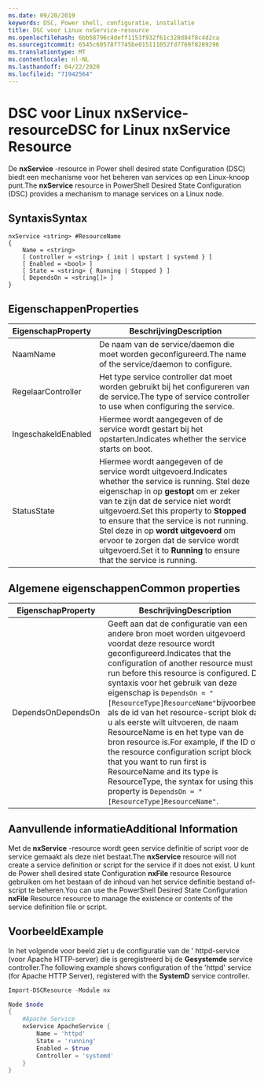 ```yaml
---
ms.date: 09/20/2019
keywords: DSC, Power shell, configuratie, installatie
title: DSC voor Linux nxService-resource
ms.openlocfilehash: 6bb58796c4deff1153f932f61c328d84f8c4d2ca
ms.sourcegitcommit: 6545c60578f7745be015111052fd7769f8289296
ms.translationtype: MT
ms.contentlocale: nl-NL
ms.lasthandoff: 04/22/2020
ms.locfileid: "71942564"
---
```

# <a name="dsc-for-linux-nxservice-resource"></a><span data-ttu-id="6fd95-103">DSC voor Linux nxService-resource</span><span class="sxs-lookup"><span data-stu-id="6fd95-103">DSC for Linux nxService Resource</span></span>

<span data-ttu-id="6fd95-104">De **nxService** -resource in Power shell desired state Configuration (DSC) biedt een mechanisme voor het beheren van services op een Linux-knoop punt.</span><span class="sxs-lookup"><span data-stu-id="6fd95-104">The **nxService** resource in PowerShell Desired State Configuration (DSC) provides a mechanism to manage services on a Linux node.</span></span>

## <a name="syntax"></a><span data-ttu-id="6fd95-105">Syntaxis</span><span class="sxs-lookup"><span data-stu-id="6fd95-105">Syntax</span></span>

```Syntax
nxService <string> #ResourceName
{
    Name = <string>
    [ Controller = <string> { init | upstart | systemd } ]
    [ Enabled = <bool> ]
    [ State = <string> { Running | Stopped } ]
    [ DependsOn = <string[]> ]
}
```

## <a name="properties"></a><span data-ttu-id="6fd95-106">Eigenschappen</span><span class="sxs-lookup"><span data-stu-id="6fd95-106">Properties</span></span>

|<span data-ttu-id="6fd95-107">Eigenschap</span><span class="sxs-lookup"><span data-stu-id="6fd95-107">Property</span></span> |<span data-ttu-id="6fd95-108">Beschrijving</span><span class="sxs-lookup"><span data-stu-id="6fd95-108">Description</span></span> |
|---|---|
|<span data-ttu-id="6fd95-109">Naam</span><span class="sxs-lookup"><span data-stu-id="6fd95-109">Name</span></span> |<span data-ttu-id="6fd95-110">De naam van de service/daemon die moet worden geconfigureerd.</span><span class="sxs-lookup"><span data-stu-id="6fd95-110">The name of the service/daemon to configure.</span></span> |
|<span data-ttu-id="6fd95-111">Regelaar</span><span class="sxs-lookup"><span data-stu-id="6fd95-111">Controller</span></span> |<span data-ttu-id="6fd95-112">Het type service controller dat moet worden gebruikt bij het configureren van de service.</span><span class="sxs-lookup"><span data-stu-id="6fd95-112">The type of service controller to use when configuring the service.</span></span> |
|<span data-ttu-id="6fd95-113">Ingeschakeld</span><span class="sxs-lookup"><span data-stu-id="6fd95-113">Enabled</span></span> |<span data-ttu-id="6fd95-114">Hiermee wordt aangegeven of de service wordt gestart bij het opstarten.</span><span class="sxs-lookup"><span data-stu-id="6fd95-114">Indicates whether the service starts on boot.</span></span> |
|<span data-ttu-id="6fd95-115">Status</span><span class="sxs-lookup"><span data-stu-id="6fd95-115">State</span></span> |<span data-ttu-id="6fd95-116">Hiermee wordt aangegeven of de service wordt uitgevoerd.</span><span class="sxs-lookup"><span data-stu-id="6fd95-116">Indicates whether the service is running.</span></span> <span data-ttu-id="6fd95-117">Stel deze eigenschap in op **gestopt** om er zeker van te zijn dat de service niet wordt uitgevoerd.</span><span class="sxs-lookup"><span data-stu-id="6fd95-117">Set this property to **Stopped** to ensure that the service is not running.</span></span> <span data-ttu-id="6fd95-118">Stel deze in op **wordt uitgevoerd** om ervoor te zorgen dat de service wordt uitgevoerd.</span><span class="sxs-lookup"><span data-stu-id="6fd95-118">Set it to **Running** to ensure that the service is running.</span></span> |

## <a name="common-properties"></a><span data-ttu-id="6fd95-119">Algemene eigenschappen</span><span class="sxs-lookup"><span data-stu-id="6fd95-119">Common properties</span></span>

|<span data-ttu-id="6fd95-120">Eigenschap</span><span class="sxs-lookup"><span data-stu-id="6fd95-120">Property</span></span> |<span data-ttu-id="6fd95-121">Beschrijving</span><span class="sxs-lookup"><span data-stu-id="6fd95-121">Description</span></span> |
|---|---|
|<span data-ttu-id="6fd95-122">DependsOn</span><span class="sxs-lookup"><span data-stu-id="6fd95-122">DependsOn</span></span> |<span data-ttu-id="6fd95-123">Geeft aan dat de configuratie van een andere bron moet worden uitgevoerd voordat deze resource wordt geconfigureerd.</span><span class="sxs-lookup"><span data-stu-id="6fd95-123">Indicates that the configuration of another resource must run before this resource is configured.</span></span> <span data-ttu-id="6fd95-124">De syntaxis voor het gebruik van deze eigenschap is `DependsOn = "[ResourceType]ResourceName"`bijvoorbeeld als de id van het resource-script blok dat u als eerste wilt uitvoeren, de naam ResourceName is en het type van de bron resource is.</span><span class="sxs-lookup"><span data-stu-id="6fd95-124">For example, if the ID of the resource configuration script block that you want to run first is ResourceName and its type is ResourceType, the syntax for using this property is `DependsOn = "[ResourceType]ResourceName"`.</span></span> |

## <a name="additional-information"></a><span data-ttu-id="6fd95-125">Aanvullende informatie</span><span class="sxs-lookup"><span data-stu-id="6fd95-125">Additional Information</span></span>

<span data-ttu-id="6fd95-126">Met de **nxService** -resource wordt geen service definitie of script voor de service gemaakt als deze niet bestaat.</span><span class="sxs-lookup"><span data-stu-id="6fd95-126">The **nxService** resource will not create a service definition or script for the service if it does not exist.</span></span> <span data-ttu-id="6fd95-127">U kunt de Power shell desired state Configuration **nxFile** resource Resource gebruiken om het bestaan of de inhoud van het service definitie bestand of-script te beheren.</span><span class="sxs-lookup"><span data-stu-id="6fd95-127">You can use the PowerShell Desired State Configuration **nxFile** Resource resource to manage the existence or contents of the service definition file or script.</span></span>

## <a name="example"></a><span data-ttu-id="6fd95-128">Voorbeeld</span><span class="sxs-lookup"><span data-stu-id="6fd95-128">Example</span></span>

<span data-ttu-id="6fd95-129">In het volgende voor beeld ziet u de configuratie van de ' httpd-service (voor Apache HTTP-server) die is geregistreerd bij de **Gesystemde** service controller.</span><span class="sxs-lookup"><span data-stu-id="6fd95-129">The following example shows configuration of the 'httpd' service (for Apache HTTP Server), registered with the **SystemD** service controller.</span></span>

```powershell
Import-DSCResource -Module nx

Node $node
{
    #Apache Service
    nxService ApacheService {
        Name = 'httpd'
        State = 'running'
        Enabled = $true
        Controller = 'systemd'
    }
}
```